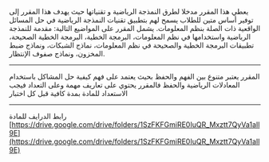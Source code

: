 يعطي هذا المقرر مدخلا لطرق النمذجة الرياضية و تقنياتها حيث يهدف هذا المقرر إلى توفير أساس متين للطلاب يسمح لهم بتطبيق
تقنيات النمذجة الرياضية في حل المسائل الواقعية ذات الصلة بنظم المعلومات. يشمل المقرر على المواضيع التالية: مقدمة للنمذجة
الرياضية واستخدامها في نظم المعلومات، البرمجة الخطية، البرمجة الخطية الصحيحة، تطبيقات البرمجة الخطية والصحيحة في نظم
المعلومات، نماذج الشبكات، ونماذج ضبط المخزون، ونماذج صفوف الإنتظار.

---
المقرر يعتبر متنوع بين الفهم والحفظ بحيث يعتمد على فهم كيفية حل المشاكل باستخدام المعادلات الرياضية والحفظ فالمقرر يحتوي
على تعاريف مهمة وعلى التعداد فيجب الاستعداد للمادة بمدة كافية قبل كل اختبار

---
رابط الدرايف للمادة
[https://drive.google.com/drive/folders/1SzFKFGmiRE0IuQR_Mxztt7QyVa1aIl9E](https://drive.google.com/drive/folders/1SzFKFGmiRE0IuQR_Mxztt7QyVa1aIl9E)
